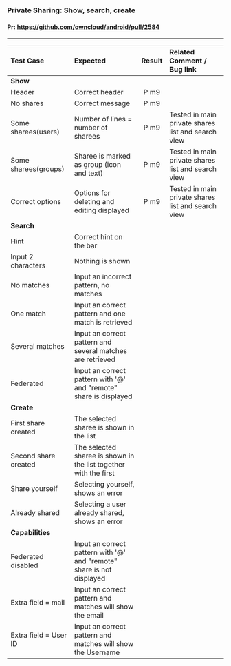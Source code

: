 ###  Private Sharing: Show, search, create 

#### Pr: https://github.com/owncloud/android/pull/2584


---

 
| Test Case | Expected | Result | Related Comment / Bug link | 
| :-------- | :------- | :----: | :------------------------- | 
|**Show**||||||
| Header | Correct header | P m9 |  |  |  |
| No shares | Correct message | P m9 |  |  |  |
| Some sharees(users) | Number of lines = number of sharees | P m9 | Tested in main private shares list and search view |  |  |
| Some sharees(groups) | Sharee is marked as group (icon and text) | P m9 | Tested in main private shares list and search view |  |  |
| Correct options | Options for deleting and editing displayed | P m9 | Tested in main private shares list and search view |  |  |
|**Search**||||||
| Hint | Correct hint on the bar |  |  |  |  |
| Input 2 characters | Nothing is shown |  |  |  |  |
| No matches | Input an incorrect pattern, no matches |  |  |  |  |
| One match | Input an correct pattern and one match is retrieved |  |  |  |  |
| Several matches | Input an correct pattern and several matches are retrieved |  |  |  |  |
| Federated | Input an correct pattern with '@' and "remote" share is displayed |  |  |  |  |
|**Create**||||||
| First share created | The selected sharee is shown in the list |  |  |  |  |
| Second share created | The selected sharee is shown in the list together with the first |  |  |  |  |
| Share yourself | Selecting yourself, shows an error |  |  |  |  |
| Already shared | Selecting a user already shared, shows an error |  |  |  |  |
|**Capabilities**||||||
| Federated disabled| Input an correct pattern with '@' and "remote" share is not displayed |  |  |  |  |
| Extra field = mail | Input an correct pattern and matches will show the email |  |  |  |  |
| Extra field = User ID | Input an correct pattern and matches will show the Username |  |  |  |  |
